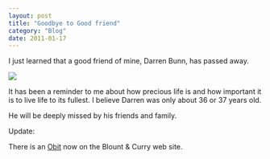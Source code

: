 ```yaml
---
layout: post
title: "Goodbye to Good friend"
category: "Blog"
date: 2011-01-17
---
```



I just learned that a good friend of mine, Darren Bunn, has passed away.

![](http://www.fekke.com/blog/images/DarrenBunn.jpg)

It has been a reminder to me about how precious life is and how important it is to live life to its fullest. I believe Darren was only about 36 or 37 years old. 

He will be deeply missed by his friends and family.

Update:

There is an [Obit](http://bcmacdill.createatribute.com/registryMain.php?i_memorialid=1204897240) now on the Blount & Curry web site.